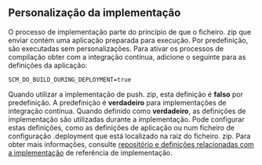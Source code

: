 ## <a name="deployment-customization"></a>Personalização da implementação

O processo de implementação parte do princípio de que o ficheiro. zip que enviar contém uma aplicação preparada para execução. Por predefinição, são executadas sem personalizações. Para ativar os processos de compilação obter com a integração contínua, adicione o seguinte para as definições da aplicação:

    SCM_DO_BUILD_DURING_DEPLOYMENT=true 

Quando utilizar a implementação de push. zip, esta definição é **falso** por predefinição. A predefinição é **verdadeiro** para implementações de integração contínua. Quando definido como **verdadeiro**, as definições de implementação são utilizadas durante a implementação. Pode configurar estas definições, como as definições de aplicação ou num ficheiro de configuração .deployment que está localizado na raiz do ficheiro. zip. Para obter mais informações, consulte [repositório e definições relacionadas com a implementação](https://github.com/projectkudu/kudu/wiki/Configurable-settings#repository-and-deployment-related-settings) de referência de implementação.